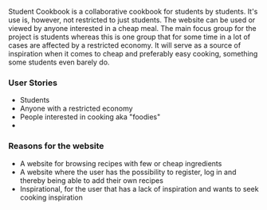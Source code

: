 Student Cookbook is a collaborative cookbook for students by students. It's use is, however, not restricted to just students. The website can be used or viewed by anyone interested in a cheap meal. The main focus group for the project is students whereas this is one group that for some time in a lot of cases are affected by a restricted economy. It will serve as a source of inspiration when it comes to cheap and preferably easy cooking, something some students even barely do. 

### User Stories 
* Students 
* Anyone with a restricted economy
* People interested in cooking aka "foodies"
* 

### Reasons for the website
* A website for browsing recipes with few or cheap ingredients 
* A website where the user has the possibility to register, log in and thereby being able to add their own recipes
* Inspirational, for the user that has a lack of inspiration and wants to seek cooking inspiration 



